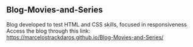 Blog-Movies-and-Series
-------------------------------------------------------------------

Blog developed to test HTML and CSS skills, focused in responsiveness
Access the blog through this link: https://marcelostrackdaros.github.io/Blog-Movies-and-Series/
